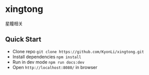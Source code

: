 # xingtong
星瞳相关

## Quick Start

- Clone repo `git clone https://github.com/KyonLi/xingtong.git`
- Install dependencies `npm install`
- Run in dev mode `npm run docs:dev`
- Open `http://localhost:8080/` in browser
